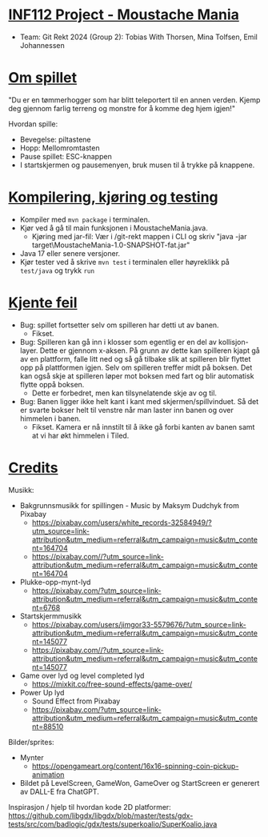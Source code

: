# <u>INF112 Project - Moustache Mania</u>
- Team: Git Rekt 2024 (Group 2): Tobias With Thorsen, Mina Tolfsen, Emil Johannessen

# <u>Om spillet</u>
"Du er en tømmerhogger som har blitt teleportert til en annen verden. 
Kjemp deg gjennom farlig terreng og monstre for å komme deg hjem igjen!"

Hvordan spille:
- Bevegelse: piltastene
- Hopp: Mellomromtasten
- Pause spillet: ESC-knappen
- I startskjermen og pausemenyen, bruk musen til å trykke på knappene.

# <u>Kompilering, kjøring og testing</u>
- Kompiler med `mvn package` i terminalen.
- Kjør ved å gå til main funksjonen i MoustacheMania.java. 
  - Kjøring med jar-fil: Vær i /git-rekt mappen i CLI og skriv "java -jar target\MoustacheMania-1.0-SNAPSHOT-fat.jar"
- Java 17 eller senere versjoner.
- Kjør tester ved å skrive `mvn test` i terminalen eller høyreklikk på `test/java` og trykk `run`

# <u>Kjente feil</u>
- Bug: spillet fortsetter selv om spilleren har detti ut av banen.
  - Fikset.
- Bug: Spilleren kan gå inn i klosser som egentlig er en del av kollisjon-layer. Dette er gjennom x-aksen. På grunn av dette kan spilleren kjapt gå av en plattform, falle litt ned og så gå tilbake slik at spilleren blir flyttet opp på plattformen igjen. Selv om spilleren treffer midt på boksen.
Det kan også skje at spilleren løper mot boksen med fart og blir automatisk flytte oppå boksen.
  - Dette er forbedret, men kan tilsynelatende skje av og til. 
- Bug: Banen ligger ikke helt kant i kant med skjermen/spillvinduet. Så det er svarte bokser helt til venstre når man laster inn banen og over himmelen i banen.
  - Fikset. Kamera er nå innstilt til å ikke gå forbi kanten av banen samt at vi har økt himmelen i Tiled.


# <u>Credits</u>
Musikk:
- Bakgrunnsmusikk for spillingen - Music by Maksym Dudchyk from Pixabay
  - https://pixabay.com/users/white_records-32584949/?utm_source=link-attribution&utm_medium=referral&utm_campaign=music&utm_content=164704
  - https://pixabay.com//?utm_source=link-attribution&utm_medium=referral&utm_campaign=music&utm_content=164704
- Plukke-opp-mynt-lyd
  - https://pixabay.com/?utm_source=link-attribution&utm_medium=referral&utm_campaign=music&utm_content=6768
- Startskjermmusikk
  - https://pixabay.com/users/jimgor33-5579676/?utm_source=link-attribution&utm_medium=referral&utm_campaign=music&utm_content=145077
  - https://pixabay.com//?utm_source=link-attribution&utm_medium=referral&utm_campaign=music&utm_content=145077
- Game over lyd og level completed lyd
  - https://mixkit.co/free-sound-effects/game-over/
- Power Up lyd
  - Sound Effect from Pixabay 
  - https://pixabay.com/?utm_source=link-attribution&utm_medium=referral&utm_campaign=music&utm_content=88510  

Bilder/sprites:
- Mynter
  - https://opengameart.org/content/16x16-spinning-coin-pickup-animation
- Bildet på LevelScreen, GameWon, GameOver og StartScreen er generert av DALL-E fra ChatGPT.

Inspirasjon / hjelp til hvordan kode 2D platformer:
https://github.com/libgdx/libgdx/blob/master/tests/gdx-tests/src/com/badlogic/gdx/tests/superkoalio/SuperKoalio.java
